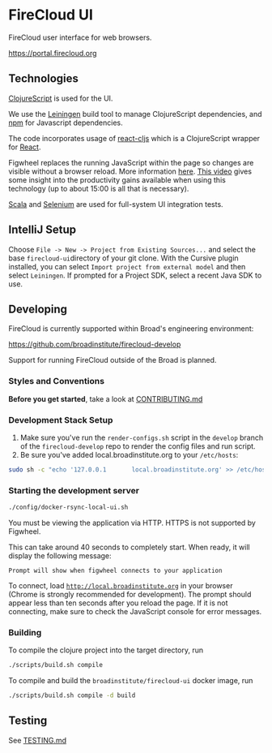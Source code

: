 # FireCloud UI

FireCloud user interface for web browsers.

https://portal.firecloud.org

## Technologies

[ClojureScript](https://github.com/clojure/clojurescript) is used for the UI.

We use the [Leiningen](http://leiningen.org/) build tool to manage ClojureScript dependencies, and [npm](https://www.npmjs.com) for Javascript dependencies.

The code incorporates usage of [react-cljs](https://github.com/dmohs/react-cljs) which is a ClojureScript wrapper for [React](https://facebook.github.io/react/).

Figwheel replaces the running JavaScript within the page so changes are visible without a browser reload. More information [here](https://github.com/bhauman/lein-figwheel). [This video](https://www.youtube.com/watch?v=j-kj2qwJa_E) gives some insight into the productivity gains available when using this technology (up to about 15:00 is all that is necessary).

[Scala](http://www.scala-lang.org/) and [Selenium](http://seleniumhq.org/) are used for full-system UI integration tests.

## IntelliJ Setup
Choose `File -> New -> Project from Existing Sources...` and select the base `firecloud-ui`directory of your git clone. With the Cursive plugin installed, you can select `Import project from external model` and then select `Leiningen`. If prompted for a Project SDK, select a recent Java SDK to use.

## Developing

FireCloud is currently supported within Broad's engineering environment:

https://github.com/broadinstitute/firecloud-develop

Support for running FireCloud outside of the Broad is planned.

### Styles and Conventions

**Before you get started**, take a look at [CONTRIBUTING.md](CONTRIBUTING.md)

### Development Stack Setup

1. Make sure you've run the `render-configs.sh` script in the `develop` branch of the `firecloud-develop` repo to render the config files and run script.
2. Be sure you've added local.broadinstitute.org to your `/etc/hosts`:

```bash
sudo sh -c "echo '127.0.0.1       local.broadinstitute.org' >> /etc/hosts"
```

### Starting the development server

```bash
./config/docker-rsync-local-ui.sh
```

You must be viewing the application via HTTP. HTTPS is not supported by Figwheel.

This can take around 40 seconds to completely start. When ready, it will display the following message:

```
Prompt will show when figwheel connects to your application
```

To connect, load [`http://local.broadinstitute.org`](http://local.broadinstitute.org) in your browser (Chrome is strongly recommended for development). The prompt should appear less than ten seconds after you reload the page. If it is not connecting, make sure to check the JavaScript console for error messages.

### Building

To compile the clojure project into the target directory, run 

```bash
./scripts/build.sh compile
```

To compile and build the `broadinstitute/firecloud-ui` docker image, run

```bash
./scripts/build.sh compile -d build
```

## Testing
See [TESTING.md](TESTING.md)

